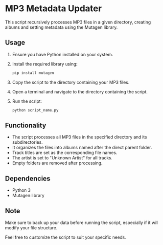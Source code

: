 # MP3 Metadata Updater

This script recursively processes MP3 files in a given directory, creating albums and setting metadata using the Mutagen library.

## Usage

1. Ensure you have Python installed on your system.
2. Install the required library using:

    ```bash
    pip install mutagen
    ```

3. Copy the script to the directory containing your MP3 files.
4. Open a terminal and navigate to the directory containing the script.
5. Run the script:

    ```bash
    python script_name.py
    ```

## Functionality

- The script processes all MP3 files in the specified directory and its subdirectories.
- It organizes the files into albums named after the direct parent folder.
- Track titles are set as the corresponding file names.
- The artist is set to "Unknown Artist" for all tracks.
- Empty folders are removed after processing.

## Dependencies

- Python 3
- Mutagen library

## Note

Make sure to back up your data before running the script, especially if it will modify your file structure.

Feel free to customize the script to suit your specific needs.
